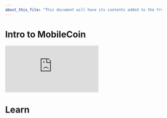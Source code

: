 ```yaml
---
about_this_file: "This document will have its contents added to the front page beneath the hero section and above the footer. Note that when mixing md and html, you must include line breaks so the interpreter knows to switch rules, and be aware than too much leading space might be read as a <code> block"
---
```


  
<h1 id="intro" className="text-center text-xl md:text-1.5xl mb-8">Intro to MobileCoin</h1>

<div className="section video-embed relative w-4/5 max-w-[800px] m-auto">
    <div className="pb-[56.25%] relative overflow-hidden rounded-lg">
        <iframe src="https://www.youtube.com/embed/DAyojx67Stg" title="YouTube video player" 
          frameborder="0" allow="accelerometer; autoplay; clipboard-write; encrypted-media; gyroscope; picture-in-picture" allowfullscreen 
        className="w-full h-full absolute inset-0"></iframe>
    </div>
</div>
    
  
<h1 id="community" className="text-center text-xl md:text-1.5xl mb-8">Learn </h1>
  
<div className="section index-cards">
<div className="width">
<div className="grid grid-cols-1 md:grid-cols-2 xl:grid-cols-4">


</div>
</div>
</div>
    
